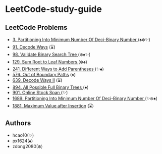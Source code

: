 # LeetCode-study-guide

## LeetCode Problems

- [3.  Partitioning Into Minimum Number Of Deci-Binary Number ](/Week001/3) (:spades::snowflake:✨)
- [91.  Decode Ways](/Week004/91) (:hourglass:)
- [98.  Validate Binary Search Tree ](/Week001/98/) (:snowflake::spades:✨)
- [129.  Sum Root to Leaf Numbers ](/Week002/129/) (:snowflake::spades:)
- [241.  Different Ways to Add Parentheses ](/Week002/241/) (✨:spades:)
- [576.  Out of Boundary Paths](/Week003/576) (:spades:)
- [639.  Decode Ways II](/Week005/639) (:hourglass:)
- [894.  All Possible Full Binary Trees ](/Week002/894/)(:spades:)
- [901. Online Stock Span ](/Week003/901/)(✨)
- [1689.  Partitioning Into Minimum Number Of Deci-Binary Number ](/Week001/1689/) (✨:snowflake::spades:)
- [1881.  Maximum Value after Insertion](Week006/1881) (:hourglass:)
## Authors
* hcao10(✨)
* px1624(:spades:)
* zdong2080(:snowflake:)
